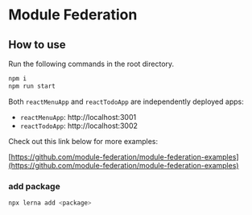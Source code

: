 # Module Federation

## How to use

Run the following commands in the root directory.

```bash
npm i
npm run start
```

Both `reactMenuApp` and `reactTodoApp` are independently deployed apps:

- `reactMenuApp`: http://localhost:3001
- `reactTodoApp`: http://localhost:3002

Check out this link below for more examples:

[https://github.com/module-federation/module-federation-examples](https://github.com/module-federation/module-federation-examples)

### add package
```bash
npx lerna add <package>
```